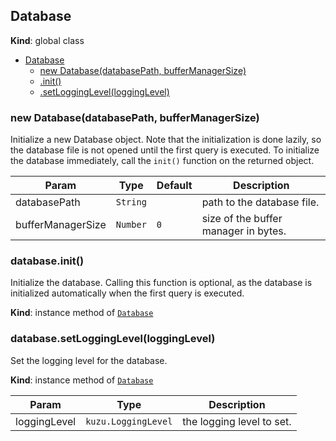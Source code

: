 ## Database
**Kind**: global class  

* [Database](#Database)
    * [new Database(databasePath, bufferManagerSize)](#new_Database_new)
    * [.init()](#Database+init)
    * [.setLoggingLevel(loggingLevel)](#Database+setLoggingLevel)

<a name="new_Database_new"></a>

### new Database(databasePath, bufferManagerSize)
Initialize a new Database object. Note that the initialization is done
lazily, so the database file is not opened until the first query is
executed. To initialize the database immediately, call the `init()`
function on the returned object.


| Param | Type | Default | Description |
| --- | --- | --- | --- |
| databasePath | <code>String</code> |  | path to the database file. |
| bufferManagerSize | <code>Number</code> | <code>0</code> | size of the buffer manager in bytes. |

<a name="Database+init"></a>

### database.init()
Initialize the database. Calling this function is optional, as the
database is initialized automatically when the first query is executed.

**Kind**: instance method of [<code>Database</code>](#Database)  
<a name="Database+setLoggingLevel"></a>

### database.setLoggingLevel(loggingLevel)
Set the logging level for the database.

**Kind**: instance method of [<code>Database</code>](#Database)  

| Param | Type | Description |
| --- | --- | --- |
| loggingLevel | <code>kuzu.LoggingLevel</code> | the logging level to set. |

